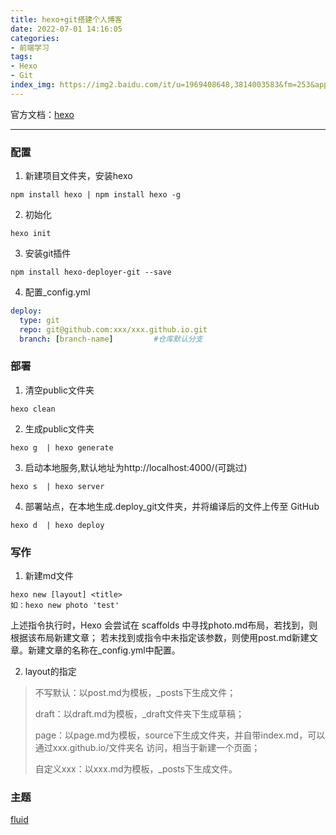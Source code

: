 ```yaml
---
title: hexo+git搭建个人博客
date: 2022-07-01 14:16:05
categories:
- 前端学习
tags:
- Hexo
- Git
index_img: https://img2.baidu.com/it/u=1969408648,3814003583&fm=253&app=138&size=w931&n=0&f=JPEG&fmt=auto?sec=1657731600&t=e24c64adf1ac37cadc237a70fc3ee967
---
```

官方文档：[hexo](https://hexo.io/zh-cn/)

---

### 配置
1. 新建项目文件夹，安装hexo
```
npm install hexo | npm install hexo -g
```

2. 初始化
```
hexo init
```

3. 安装git插件
```
npm install hexo-deployer-git --save
```

4. 配置_config.yml
```yml
deploy:
  type: git
  repo: git@github.com:xxx/xxx.github.io.git 
  branch: [branch-name]         #仓库默认分支
```

### 部署
1. 清空public文件夹
```
hexo clean                
```

2. 生成public文件夹
```
hexo g  | hexo generate   
```

3. 启动本地服务,默认地址为http://localhost:4000/(可跳过)
```
hexo s  | hexo server 
```

4. 部署站点，在本地生成.deploy_git文件夹，并将编译后的文件上传至 GitHub
```
hexo d  | hexo deploy
```

### 写作
1. 新建md文件
```
hexo new [layout] <title> 
如：hexo new photo 'test'
```
上述指令执行时，Hexo 会尝试在 scaffolds 中寻找photo.md布局，若找到，则根据该布局新建文章；
若未找到或指令中未指定该参数，则使用post.md新建文章。新建文章的名称在_config.yml中配置。


2. layout的指定
>不写默认：以post.md为模板，_posts下生成文件；
>
>draft：以draft.md为模板，_draft文件夹下生成草稿；
>
>page：以page.md为模板，source下生成文件夹，并自带index.md，可以通过xxx.github.io/文件夹名 访问，相当于新建一个页面；
>
>自定义xxx：以xxx.md为模板，_posts下生成文件。


### 主题
[fluid](https://hexo.fluid-dev.com/docs/start/)